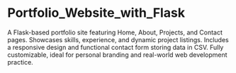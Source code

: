 # Portfolio_Website_with_Flask
A Flask-based portfolio site featuring Home, About, Projects, and Contact pages. Showcases skills, experience, and dynamic project listings. Includes a responsive design and functional contact form storing data in CSV. Fully customizable, ideal for personal branding and real-world web development practice.          
